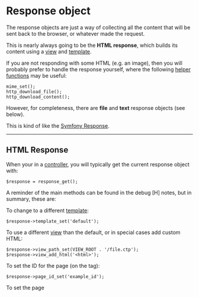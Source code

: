 # Response object

The response objects are just a way of collecting all the content that will be sent back to the browser, or whatever made the request.

This is nearly always going to be the **HTML response**, which builds its content using a [view](../../doc/setup/views.md) and [template](../../doc/setup/templates.md).

If you are not responding with some HTML (e.g. an image), then you will probably prefer to handle the response yourself, where the following [helper functions](../../doc/system/functions.md) may be useful:

	mime_set();
	http_download_file();
	http_download_content();

However, for completeness, there are **file** and **text** response objects (see below).

This is kind of like the [Symfony Response](http://symfony.com/doc/current/components/http_foundation/introduction.html#response).

---

## HTML Response

When your in a [controller](../../doc/setup/controllers.md), you will typically get the current response object with:

	$response = response_get();

A reminder of the main methods can be found in the debug [H] notes, but in summary, these are:

To change to a different [template](../../doc/setup/templates.md):

	$response->template_set('default');

To use a different [view](../../doc/setup/views.md) than the default, or in special cases add custom HTML:

	$response->view_path_set(VIEW_ROOT . '/file.ctp');
	$response->view_add_html('<html>');

To set the ID for the page (on the <body> tag):

	$response->page_id_set('example_id');

To set the page <title>:

	$response->title_set('Custom page title.');
	$response->title_full_set('Custom page title.');

To set the page description:

	$response->description_set('Page description');

Additional [CSP sources](../../doc/security/csp.md):

	$response->csp_source_add('script-src', array('https://www.example.com'));

To add some JavaScript or CSS ([details](../../doc/setup/resources.md)):

	$response->js_add('/path/to/file.js');
	$response->js_code_add('var x = ' . json_encode($x) . ';');

	$response->css_auto();
	$response->css_add('/path/to/file.css');
	$response->css_alternate_add('/path/to/file.css', 'print');
	$response->css_alternate_add('/path/to/file.css', 'all', 'Title');

Or just to add your own HTML to the page head ([avoid JavaScript though](../../doc/setup/resources.md)):

	$response->head_add_html('<html>');

Typically you just then leave the HTML response for the framework to send it for you.

But if you have an error, you can use the global [error_send](../../doc/system/functions.md)() function, which is a shortcut for:

	$response->error_send($ref);
	exit();

And if your pushing the performance side of page loading, it is possible add the following to your controller:

	$response->head_flush();
	sleep(1); // Testing

This will start sending your `<head>` to the browser so it can start downloading external resources (i.e. css). But be careful if your using `css_auto()`, as that should not be in the template file. Instead create your own response_html:

	class response_html extends response_html_base {
		protected function setup() {
			$response->css_auto();
		}
	}

Also see:

	output.canonical
	output.links

---

## File Response

You will need to request a new response:

	$response = response_get('file');

Then provide it with the required information:

	$response->mime_set('application/csv');
	$response->charset_set('UTF-8'); // Defaults to output.charset
	$response->inline_set(false);
	$response->name_set('data.csv');

Where the content can be added with:

	$response->path_set('/path/to/file.csv');
	$response->content_set('...');
	$response->content_add('...');

And finally to send the response:

	$response->send();
	exit();

---

## Text Response

Pretty much the same as above really:

	$response = response_get('text');
	$response->charset_set('UTF-8'); // Defaults to output.charset
	$response->inline_set(false); // Probably not needed
	$response->name_set('data.csv'); // Probably not needed

	$response->content_set('...');
	$response->content_add('...');

	$response->send();
	exit();

Or for an example with JSON data:

	$response = response_get('text');
	$response->mime_set('application/json');
	$response->content_add(json_encode($data, JSON_PRETTY_PRINT));
	$response->send();
	exit();
